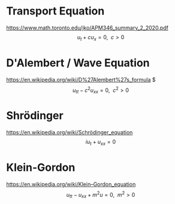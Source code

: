 # Transport Equation
https://www.math.toronto.edu/jko/APM346_summary_2_2020.pdf
$$u_t+cu_x=0,~~c>0$$

# D'Alembert / Wave Equation
https://en.wikipedia.org/wiki/D%27Alembert%27s_formula
$$$u_{tt}-c^2u_{xx}=0,~~c^2>0$$

# Shr&ouml;dinger
https://en.wikipedia.org/wiki/Schrödinger_equation
$$iu_t+u_{xx}=0$$

# Klein-Gordon
https://en.wikipedia.org/wiki/Klein–Gordon_equation
$$u_{tt}-u_{xx}+m^2u=0,~~m^2>0$$